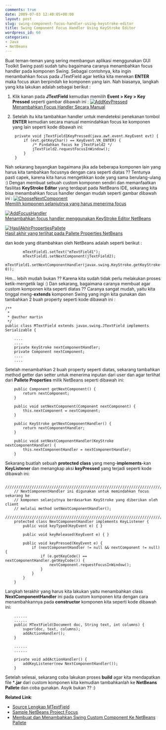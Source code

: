 ```yaml
---
comments: true
date: 2009-07-03 12:40:05+00:00
layout: post
slug: swing-component-focus-handler-using-keystroke-editor
title: Swing Component Focus Handler Using KeyStroke Editor
wordpress_id: 60
categories:
- Java
- NetBeans
---
```


Buat teman-teman yang sering membangun aplikasi menggunakan GUI Toolkit Swing pasti sudah tahu bagaimana caranya menambahkan focus handler pada komponen Swing. Sebagai contohnya, kita ingin menambahkan focus pada JTextField agar ketika kita menekan **ENTER** maka focus akan berpindah ke komponen yang lain. Nah biasanya, langkah yang kita lakukan adalah sebagai berikut :
1. Klik kanan pada **JTextField** kemudian memilih **Event > Key > Key Pressed** seperti gambar dibawah ini :
[![AddKeyPressed](http://farm3.static.flickr.com/2599/3684434574_7c77b75d3e.jpg)  
Menambahkan Focus Handler Secara Manual](http://www.flickr.com/photos/10243554@N02/3684434574/)
2. Setelah itu kita tambahkan handler untuk mendeteksi penekanan tombol **ENTER** kemudian secara manual memindahkan focus ke komponen yang lain seperti kode dibawah ini:

    
    
        private void jTextField1KeyPressed(java.awt.event.KeyEvent evt) {
            if (evt.getKeyChar() == KeyEvent.VK_ENTER) {
                /* Pindahkan focus ke jTextField2 */
                jTextField2.requestFocusInWindow();
            }
        }
    


<!-- more -->
Nah sekarang bayangkan bagaimana jika ada beberapa komponen lain yang harus kita tambahkan focusnya dengan cara seperti diatas ?? Tentunya pasti capek, karena kita harus mengetikkan kode yang sama berulang-ulang :) Dengan membuat sebuah custom komponen sendiri dan memanfaatkan fasilitas **KeyStroke Editor** yang terdapat pada NetBeans IDE, sekarang kita bisa menambahkan focus handler dengan mudah seperti gambar dibawah ini :
[![ChooseNextComponent](http://farm3.static.flickr.com/2620/3684434576_27052c9d33.jpg)  
Memilih komponen selanjutnya yang harus menerima focus](http://www.flickr.com/photos/10243554@N02/3684434576/)

[![AddFocusHandler](http://farm3.static.flickr.com/2434/3684434572_85d27b3d96.jpg)  
Menambahkan focus handler menggunakan KeyStroke Editor NetBeans](http://www.flickr.com/photos/10243554@N02/3684434572/)

[![HasilAkhirPropertiesPallete](http://farm3.static.flickr.com/2457/3684434578_259cfa1eb1_o.png)  
Hasil akhir yang terlihat pada Pallete Properties NetBeans](http://www.flickr.com/photos/10243554@N02/3684434578/)

dan kode yang ditambahkan oleh NetBeans adalah seperti berikut :

    
    
            mTextField1.setText("mTextField1");
            mTextField1.setNextComponent(jTextField2);
            mTextField1.setNextComponentHandler(javax.swing.KeyStroke.getKeyStroke(java.awt.event.KeyEvent.VK_ENTER, 0));
    



Hm... lebih mudah bukan ?? Karena kita sudah tidak perlu melakukan proses ketik-mengetik lagi :) Dan sekarang, bagaimana caranya membuat agar custom komponen kita seperti diatas ?? Caranya sangat mudah, yaitu kita tinggal meng-**extends** komponen Swing yang ingin kita gunakan dan tambahkan 2 buah property seperti kode dibawah ini :

    
    
    /**
     *
     * @author martin
     */
    public class MTextField extends javax.swing.JTextField implements Serializable {
    
        ....
        ....
        private KeyStroke nextComponentHandler;
        private Component nextComponent;
    	....
    	....
    



Setelah menambahkan 2 buah property seperti diatas, sekarang tambahkan method getter dan setter untuk menerima inputan dari user dan agar terlihat dari **Pallete Properties** milik NetBeans seperti dibawah ini:

    
    
        public Component getNextComponent() {
            return nextComponent;
        }
    
        public void setNextComponent(Component nextComponent) {
            this.nextComponent = nextComponent;
        }
    
        public KeyStroke getNextComponentHandler() {
            return nextComponentHandler;
        }
    
        public void setNextComponentHandler(KeyStroke nextComponentHandler) {
            this.nextComponentHandler = nextComponentHandler;
        }
    



Sekarang buatlah sebuah **protected class** yang meng-**implements**-kan **KeyListener** dan menangkap aksi **keyPressed** yang terjadi seperti kode dibawah ini:

    
    
        ////////////////////////////////////////////////////////////////////////////
        // NextComponentHandler ini digunakan untuk memindahkan focus sekarang ke
        // komponen selanjutnya berdasarkan KeyStroke yang diberikan oleh client
        // melalui method setNextComponentHandler();
        ///////////////////////////////////////////////////////////////////////////
        protected class NextComponentHandler implements KeyListener {
            public void keyTyped(KeyEvent e) { }
    
            public void keyReleased(KeyEvent e) { }
    
            public void keyPressed(KeyEvent e) {
                if (nextComponentHandler != null && nextComponent != null) {
                    if (e.getKeyCode() == nextComponentHandler.getKeyCode()) {
                        nextComponent.requestFocusInWindow();
                    }
                }
            }
        }
    



Langkah terakhir yang harus kita lakukan yaitu menambahkan class **NextComponentHandler** ini pada custom komponen kita dengan cara menambahkannya pada **constructor** komponen kita seperti kode dibawah ini:

    
    
    	......
    	......
        public MTextField(Document doc, String text, int columns) {
            super(doc, text, columns);
            addActionHandler();
        }
    
    	......
    	......
    
        private void addActionHandler() {
            addKeyListener(new NextComponentHandler());
        }
    



Setelah selesai, sekarang coba lakukan proses **build** agar kita mendapatkan file ***.jar** dari custom komponen kita kemudian tambahkanlah ke **NetBeans Pallete** dan coba gunakan. Asyik bukan ?? :)

**Related Link**:
- [Source Lengkap MTextField](http://code.google.com/p/martinswingutil/source/browse/trunk/MartinSwingUtil/src/component/id/web/martinusadyh/text/MTextField.java)
- [Sample NetBeans Project Focus](http://martinswingutil.googlecode.com/files/SampleProjectFocus.zip)
- [Membuat dan Menambahkan Swing Custom Component Ke NetBeans Pallete](http://martinusadyh.web.id/2009/05/25/membuat-dan-menambahkan-swing-custom-component-ke-netbeans-pallete/)

